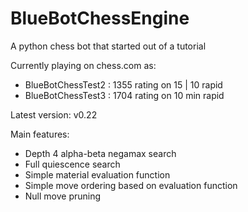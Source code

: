 # BlueBotChessEngine
A python chess bot that started out of a tutorial

Currently playing on chess.com as:
- BlueBotChessTest2 : 1355 rating on 15 | 10 rapid
- BlueBotChessTest3 : 1704 rating on 10 min rapid

Latest version: v0.22

Main features:
- Depth 4 alpha-beta negamax search
- Full quiescence search
- Simple material evaluation function
- Simple move ordering based on evaluation function
- Null move pruning
